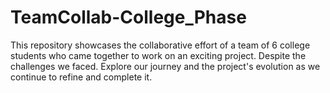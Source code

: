 # TeamCollab-College_Phase
This repository showcases the collaborative effort of a team of 6 college students who came together to work on an exciting project. Despite the challenges we faced. Explore our journey and the project's evolution as we continue to refine and complete it.
